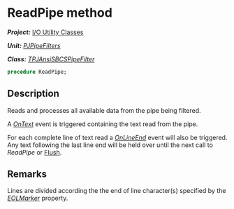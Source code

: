 # ReadPipe method

***Project:*** [I/O Utility Classes](../API.md)

***Unit:*** [_PJPipeFilters_](./PJPipeFilters.md)

***Class:*** [_TPJAnsiSBCSPipeFilter_](./TPJAnsiSBCSPipeFilter.md)

```pascal
procedure ReadPipe;
```

## Description

Reads and processes all available data from the pipe being filtered.

A [_OnText_](./TPJAnsiSBCSPipeFilter-OnText.md) event is triggered containing the text read from the pipe.

For each complete line of text read a [_OnLineEnd_](./TPJAnsiSBCSPipeFilter-OnLineEnd.md) event will also be triggered. Any text following the last line end will be held over until the next call to _ReadPipe_ or [Flush](./TPJAnsiSBCSPipeFilter-Flush.md).

## Remarks

Lines are divided according the the end of line character(s) specified by the [_EOLMarker_](./TPJAnsiSBCSPipeFilter-EOLMarker.md) property.

